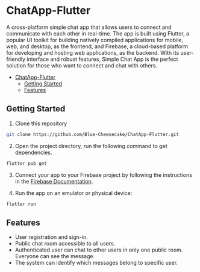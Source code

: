 # ChatApp-Flutter

A cross-platform simple chat app that allows users to connect and communicate with each other in real-time. The app is built using Flutter, a popular UI toolkit for building natively compiled applications for mobile, web, and desktop, as the frontend, and Firebase, a cloud-based platform for developing and hosting web applications, as the backend. With its user-friendly interface and robust features, Simple Chat App is the perfect solution for those who want to connect and chat with others.


- [ChatApp-Flutter](#chatapp-flutter)
  - [Getting Started](#getting-started)
  - [Features](#features)


## Getting Started


1. Clone this repository

```bash
git clone https://github.com/Blue-Cheesecake/ChatApp-Flutter.git
```

2. Open the project directory, run the following command to get dependencies.

```bash
flutter pub get
```

3. Connect your app to your Firebase project by following the instructions in the [Firebase Documentation](https://firebase.google.com/docs/flutter/setup?platform=android).

4. Run the app on an emulator or physical device:

```bash
flutter run
```

## Features

- User registration and sign-in.
- Public chat room accessible to all users.
- Authenticated user can chat to other users in only one public room. Everyone can see the message.
- The system can identify which messages belong to specific user.
